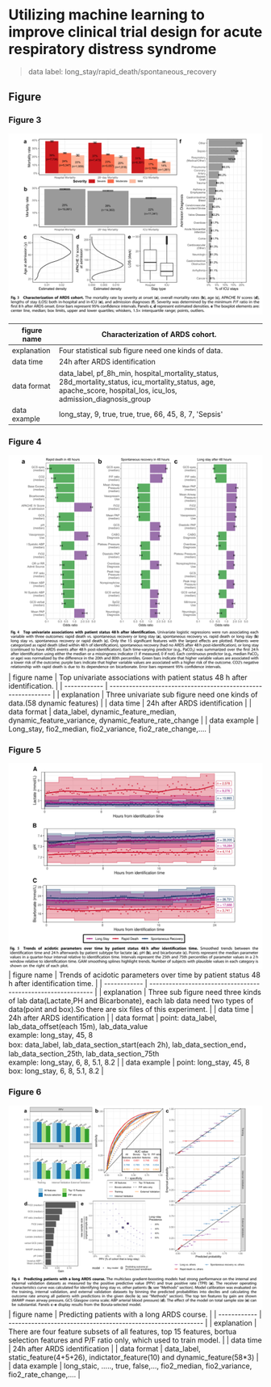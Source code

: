 # Utilizing machine learning to improve clinical trial design for acute respiratory distress syndrome
> data label: long_stay/rapid_death/spontaneous_recovery

## Figure
### Figure 3
![](https://github.com/SweeneyLi/ards/raw/master/static/img/fig3.png)

| figure name  | Characterization of ARDS cohort.                             |
| ------------ | ------------------------------------------------------------ |
| explanation  | Four statistical sub figure need one kinds of data.          |
| data time    | 24h after ARDS identification                                |
| data format  | data_label, pf_8h_min, hospital_mortality_status, 28d_mortality_status, icu_mortality_status, age, apache_score, hospital_los, icu_los, admission_diagnosis_group |
| data example | long_stay, 9, true, true,  true, 66, 45, 8, 7, 'Sepsis'      |

### Figure 4
![](https://github.com/SweeneyLi/ards/raw/master/static/img/fig4.png)
| figure name  | Top univariate associations with patient status 48 h after identification. |
| ------------ | ------------------------------------------------------------ |
| explanation  | Three univariate sub figure need one kinds of data.(58 dynamic features) |
| data time    | 24h after ARDS identification                                |
| data format  | data_label, dynamic_feature_median, dynamic_feature_variance, dynamic_feature_rate_change |
| data example | Long_stay, fio2_median, fio2_variance, fio2_rate_change,.... |

### Figure 5
![](https://github.com/SweeneyLi/ards/raw/master/static/img/fig5.png)
| figure name  | Trends of acidotic parameters over time by patient status 48 h after identification time. |
| ------------ | ------------------------------------------------------------ |
| explanation  | Three sub figure need three kinds of lab data(Lactate,PH and Bicarbonate), each lab data need two types of data(point and box).So there are six files of this experiment. |
| data time    | 24h after ARDS identification                                |
| data format  | point: data_label, lab_data_offset(each 15m), lab_data_value<br/>    example: long_stay, 45, 8<br/>  box: data_label, lab_data_section_start(each 2h),  lab_data_section_end， lab_data_section_25th, lab_data_section_75th<br/>    example: long_stay, 6, 8, 5.1, 8.2 |
| data example | point: long_stay, 45, 8<br/>  box: long_stay, 6, 8, 5.1, 8.2 |
### Figure 6
![](https://github.com/SweeneyLi/ards/raw/master/static/img/fig6.png)
| figure name  | Predicting patients with a long ARDS course.                 |
| ------------ | ------------------------------------------------------------ |
| explanation  | There are four feature subsets of all features, top 15 features, bortua selection features and P/F ratio only, which used to train model. |
| data time    | 24h after ARDS identification                                |
| data format  | data_label, static_feature(4+5+26), indictator_feature(10) and dynamic_feature(58*3) |
| data example | long_staic, ....., true, false,..., fio2_median, fio2_variance, fio2_rate_change,.... |